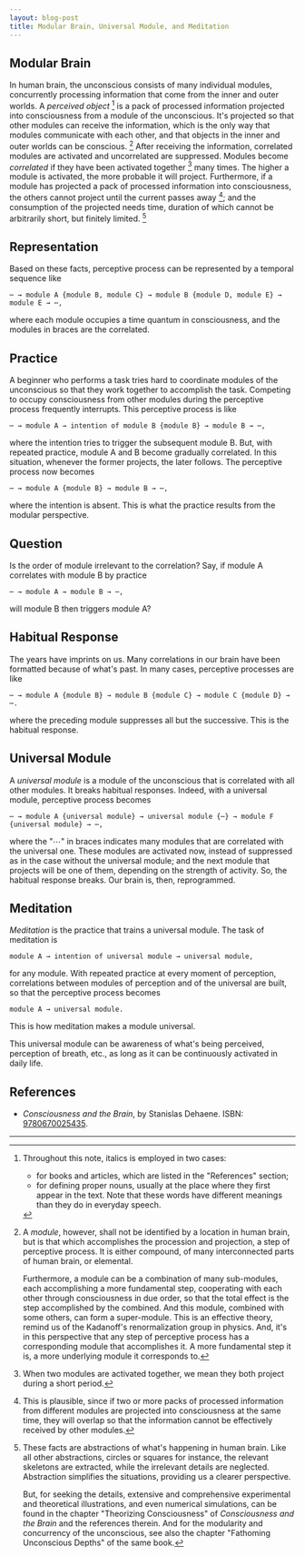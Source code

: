 ```yaml
---
layout: blog-post
title: Modular Brain, Universal Module, and Meditation
---
```


## Modular Brain

In human brain, the unconscious consists of many individual modules, concurrently processing information that come from the inner and outer worlds. A _perceived object_ [^italics-convention] is a pack of processed information projected into consciousness from a module of the unconscious. It's projected so that other modules can receive the information, which is the only way that modules communicate with each other, and that objects in the inner and outer worlds can be conscious. [^modularity] After receiving the information, correlated modules are activated and uncorrelated are suppressed. Modules become _correlated_ if they have been activated together [^activated-together] many times. The higher a module is activated, the more probable it will project. Furthermore, if a module has projected a pack of processed information into consciousness, the others cannot project until the current passes away [^information-overlap]; and the consumption of the projected needs time, duration of which cannot be arbitrarily short, but finitely limited. [^brain-perception]

## Representation

Based on these facts, perceptive process can be represented by a temporal sequence like

    ⋯ → module A {module B, module C} → module B {module D, module E} → module E → ⋯,

where each module occupies a time quantum in consciousness, and the modules in braces are the correlated.

## Practice

A beginner who performs a task tries hard to coordinate modules of the unconscious so that they work together to accomplish the task. Competing to occupy consciousness from other modules during the perceptive process frequently interrupts. This perceptive process is like

    ⋯ → module A → intention of module B {module B} → module B → ⋯,

where the intention tries to trigger the subsequent module B. But, with repeated practice, module A and B become gradually correlated. In this situation, whenever the former projects, the later follows. The perceptive process now becomes

    ⋯ → module A {module B} → module B → ⋯,

where the intention is absent. This is what the practice results from the modular perspective.

## Question

Is the order of module irrelevant to the correlation? Say, if module A correlates with module B by practice

    ⋯ → module A → module B → ⋯,

will module B then triggers module A?

## Habitual Response

The years have imprints on us. Many correlations in our brain have been formatted because of what's past. In many cases, perceptive processes are like

    ⋯ → module A {module B} → module B {module C} → module C {module D} → ⋯.

where the preceding module suppresses all but the successive. This is the habitual response.

## Universal Module

A _universal module_ is a module of the unconscious that is correlated with all other modules. It breaks habitual responses. Indeed, with a universal module, perceptive process becomes

    ⋯ → module A {universal module} → universal module {⋯} → module F {universal module} → ⋯,

where the "⋯" in braces indicates many modules that are correlated with the universal one. These modules are activated now, instead of suppressed as in the case without the universal module; and the next module that projects will be one of them, depending on the strength of activity. So, the habitual response breaks. Our brain is, then, reprogrammed.

## Meditation

_Meditation_ is the practice that trains a universal module. The task of meditation is

    module A → intention of universal module → universal module,

for any module. With repeated practice at every moment of perception, correlations between modules of perception and of the universal are built, so that the perceptive process becomes

    module A → universal module.

This is how meditation makes a module universal.

This universal module can be awareness of what's being perceived, perception of breath, etc., as long as it can be continuously activated in daily life.

## References

- _Consciousness and the Brain_, by Stanislas Dehaene. ISBN: [9780670025435](https://isbnsearch.org/isbn/9780670025435).

[^italics-convention]: Throughout this note, italics is employed in two cases:

    - for books and articles, which are listed in the "References" section;
    - for defining proper nouns, usually at the place where they first appear in the text. Note that these words have different meanings than they do in everyday speech.

[^modularity]: A _module_, however, shall not be identified by a location in human brain, but is that which accomplishes the procession and projection, a step of perceptive process. It is either compound, of many interconnected parts of human brain, or elemental.

    Furthermore, a module can be a combination of many sub-modules, each accomplishing a more fundamental step, cooperating with each other through consciousness in due order, so that the total effect is the step accomplished by the combined. And this module, combined with some others, can form a super-module. This is an effective theory, remind us of the Kadanoff's renormalization group in physics. And, it's in this perspective that any step of perceptive process has a corresponding module that accomplishes it. A more fundamental step it is, a more underlying module it corresponds to.

[^activated-together]: When two modules are activated together, we mean they both project during a short period.

[^information-overlap]: This is plausible, since if two or more packs of processed information from different modules are projected into consciousness at the same time, they will overlap so that the information cannot be effectively received by other modules.

[^brain-perception]: These facts are abstractions of what's happening in human brain. Like all other abstractions, circles or squares for instance, the relevant skeletons are extracted, while the irrelevant details are neglected. Abstraction simplifies the situations, providing us a clearer perspective.

    But, for seeking the details, extensive and comprehensive experimental and theoretical illustrations, and even numerical simulations, can be found in the chapter "Theorizing Consciousness" of _Consciousness and the Brain_ and the references therein. And for the modularity and concurrency of the unconscious, see also the chapter "Fathoming Unconscious Depths" of the same book.

---
